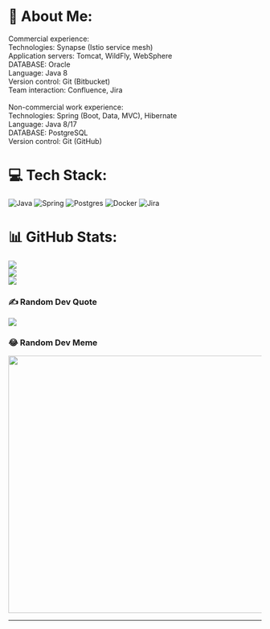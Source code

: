 # 💫 About Me:
Commercial experience:<br>  Technologies: Synapse (Istio service mesh)<br>  Application servers: Tomcat, WildFly, WebSphere<br>  DATABASE: Oracle<br>  Language: Java 8<br>  Version control: Git (Bitbucket)<br>  Team interaction: Confluence, Jira<br><br>Non-commercial work experience:<br>  Technologies: Spring (Boot, Data, MVC), Hibernate<br>  Language: Java 8/17<br>  DATABASE: PostgreSQL<br>  Version control: Git (GitHub)


# 💻 Tech Stack:
![Java](https://img.shields.io/badge/java-%23ED8B00.svg?style=flat&logo=java&logoColor=white) ![Spring](https://img.shields.io/badge/spring-%236DB33F.svg?style=flat&logo=spring&logoColor=white) ![Postgres](https://img.shields.io/badge/postgres-%23316192.svg?style=flat&logo=postgresql&logoColor=white) ![Docker](https://img.shields.io/badge/docker-%230db7ed.svg?style=flat&logo=docker&logoColor=white) ![Jira](https://img.shields.io/badge/jira-%230A0FFF.svg?style=flat&logo=jira&logoColor=white)
# 📊 GitHub Stats:
![](https://github-readme-stats.vercel.app/api?username=Atty&theme=nightowl&hide_border=false&include_all_commits=true&count_private=true)<br/>
![](https://github-readme-streak-stats.herokuapp.com/?user=Atty&theme=nightowl&hide_border=false)<br/>
![](https://github-readme-stats.vercel.app/api/top-langs/?username=Atty&theme=nightowl&hide_border=false&include_all_commits=true&count_private=true&layout=compact)

### ✍️ Random Dev Quote
![](https://quotes-github-readme.vercel.app/api?type=horizontal&theme=tokyonight)

### 😂 Random Dev Meme
<img src="https://www.memedroid.com/memes/tag/programming/" width="512px"/>

---
<!-- [![](https://visitcount.itsvg.in/api?id=Atty&icon=8&color=1)](https://visitcount.itsvg.in) -->
